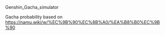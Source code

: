 Genshin_Gacha_simulator

Gacha probability based on https://namu.wiki/w/%EC%9B%90%EC%8B%A0/%EA%B8%B0%EC%9B%90
